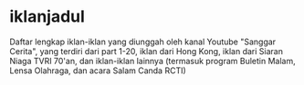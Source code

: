 # iklanjadul

Daftar lengkap iklan-iklan yang diunggah oleh kanal Youtube "Sanggar Cerita", yang terdiri dari part 1-20, iklan dari Hong Kong, iklan dari Siaran Niaga TVRI 70'an, dan iklan-iklan lainnya (termasuk program Buletin Malam, Lensa Olahraga, dan acara Salam Canda RCTI)
